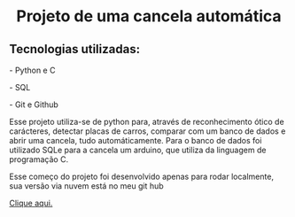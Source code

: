 <h1 align='center'>Projeto de uma cancela automática</h1>
<h2>Tecnologias utilizadas: </h2>
<p>- Python e C</p>
<p>- SQL </p>
<p>- Git e Github</p>

<p>Esse projeto utiliza-se de python para, através de reconhecimento ótico de carácteres, 
detectar placas de carros, comparar com um banco de dados e abrir uma cancela, tudo automáticamente. Para o banco de dados foi 
utilizado SQLe para a cancela um arduino, que utiliza da linguagem de programação C.</p>

<p>Esse começo do projeto foi desenvolvido apenas para rodar localmente, sua versão via nuvem está no meu git hub</p>
<a href='github.com/leonardobolfarini'>Clique aqui.</a>